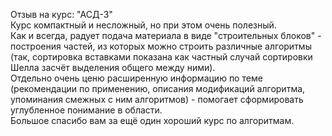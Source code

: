 ﻿Отзыв на курс: "АСД-3"  
Курс компактный и несложный, но при этом очень полезный.  
Как и всегда, радует подача материала в виде "строительных блоков" - построения частей, из которых можно строить различные алгоритмы (так, сортировка вставками показана как частный случай сортировки Шелла засчёт выделения общего между ними).  
Отдельно очень ценю расширенную информацию по теме (рекомендации по применению, описания модификаций алгоритма, упоминания смежных с ним алгоритмов) - помогает сформировать углубленное понимание в области.  
Большое спасибо вам за ещё один хороший курс по алгоритмам.
